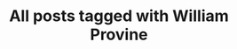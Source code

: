 ---
layout: tag
title: "All posts tagged with William Provine"
permalink: /weblog/tags/william-provine/
taxonomy: William Provine
---